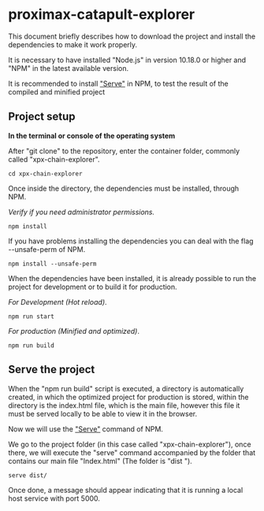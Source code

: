 # proximax-catapult-explorer

This document briefly describes how to download the project and install the dependencies to make it work properly.

It is necessary to have installed "Node.js" in version 10.18.0 or higher and "NPM" in the latest available version.

It is recommended to install ["Serve"](https://www.npmjs.com/package/serve) in NPM, to test the result of the compiled and minified project


## Project setup

**In the terminal or console of the operating system**

After "git clone" to the repository, enter the container folder, commonly called "xpx-chain-explorer".

```
cd xpx-chain-explorer
```

Once inside the directory, the dependencies must be installed, through NPM.

*Verify if you need administrator permissions.*

```
npm install
```

If you have problems installing the dependencies you can deal with the flag --unsafe-perm of NPM.

```
npm install --unsafe-perm
```

When the dependencies have been installed, it is already possible to run the project for development or to build it for production.

*For Development (Hot reload)*.

```
npm run start
```

*For production (Minified and optimized)*.

```
npm run build
```

## Serve the project

When the "npm run build" script is executed, a directory is automatically created, in which the optimized project for production is stored, within the directory is the index.html file, which is the main file, however this file it must be served locally to be able to view it in the browser.

Now we will use the ["Serve"](https://www.npmjs.com/package/serve) command of NPM.

We go to the project folder (in this case called "xpx-chain-explorer"), once there, we will execute the "serve" command accompanied by the folder that contains our main file "Index.html" (The folder is "dist ").

```
serve dist/
```

Once done, a message should appear indicating that it is running a local host service with port 5000.
